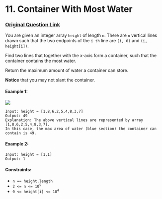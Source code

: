 # 11. Container With Most Water
### [Original Question Link](https://leetcode.com/problems/container-with-most-water/)

You are given an integer array ```height``` of length ```n```. There are ```n``` vertical lines drawn such that the two 
endpoints of the ```i th``` line are ```(i, 0)``` and ```(i, height[i])```.

Find two lines that together with the x-axis form a container, such that the container contains the most water.

Return the maximum amount of water a container can store.

**Notice** that you may not slant the container.

#### Example 1:
![](https://s3-lc-upload.s3.amazonaws.com/uploads/2018/07/17/question_11.jpg)
<br>
```
Input: height = [1,8,6,2,5,4,8,3,7]
Output: 49
Explanation: The above vertical lines are represented by array [1,8,6,2,5,4,8,3,7]. 
In this case, the max area of water (blue section) the container can contain is 49.
```
#### Example 2:
```
Input: height = [1,1]
Output: 1
```

#### Constraints:

* <code>n == height.length</code>
* <code>2 <= n <= 10<sup>5</sup></code>
* <code>0 <= height[i] <= 10<sup>4</sup></code>
